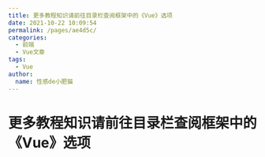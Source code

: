```yaml
---
title: 更多教程知识请前往目录栏查阅框架中的《Vue》选项
date: 2021-10-22 10:09:54
permalink: /pages/ae4d5c/
categories:
  - 前端
  - Vue文章
tags:
  - Vue
author:
  name: 性感de小肥猫
---
```


# 更多教程知识请前往目录栏查阅框架中的《Vue》选项
